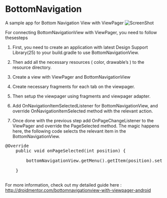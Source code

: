 # BottomNavigation
A sample app for Bottom Navigation View with ViewPager 
![ScreenShot](http://droidmentor.com/wp-content/uploads/2016/10/BNV_with_ViewPager.jpg)

For connecting BottomNavigationView with ViewPager, you need to follow thesesteps

1. First, you need to create an application with latest Design Support Library(25) to your build.gradle to use BottomNavigationView.

2. Then add all the necessary resources ( color, drawable’s ) to the resource directory.

3. Create a view with ViewPager and BottomNavigationView

4. Create necessary fragments for each tab on the viewpager.
 
5. Then setup the viewpager using fragments and viewpager adapter.

6. Add OnNavigationItemSelectedListener for BottomNavigationView, and override OnNavigationItemSelected method with the relevant action.

7. Once done with the previous step add OnPageChangeListener to the ViewPager and override the PageSelected method. The magic happens here, the following code selects the relevant item in the BottomNavigationView.

<pre>
@Override
    public void onPageSelected(int position) {
 
        bottomNavigationView.getMenu().getItem(position).setChecked(true);
       
    }
 </pre>


For more information, check out my detailed guide here : http://droidmentor.com/bottomnavigationview-with-viewpager-android
